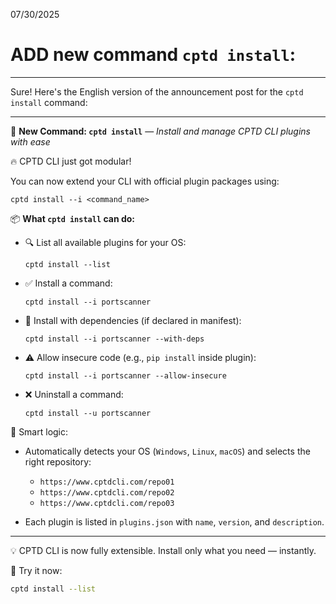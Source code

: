 07/30/2025

# ADD new command  `cptd install`:

---
Sure! Here's the English version of the announcement post for the `cptd install` command:

---

🔧 **New Command: `cptd install`** — *Install and manage CPTD CLI plugins with ease*

🔥 CPTD CLI just got modular!

You can now extend your CLI with official plugin packages using:

```
cptd install --i <command_name>
```

📦 **What `cptd install` can do:**

* 🔍 List all available plugins for your OS:

  ```
  cptd install --list
  ```

* ✅ Install a command:

  ```
  cptd install --i portscanner
  ```

* 🧪 Install with dependencies (if declared in manifest):

  ```
  cptd install --i portscanner --with-deps
  ```

* ⚠ Allow insecure code (e.g., `pip install` inside plugin):

  ```
  cptd install --i portscanner --allow-insecure
  ```

* ❌ Uninstall a command:

  ```
  cptd install --u portscanner
  ```

🧠 Smart logic:

* Automatically detects your OS (`Windows`, `Linux`, `macOS`) and selects the right repository:

  * `https://www.cptdcli.com/repo01`
  * `https://www.cptdcli.com/repo02`
  * `https://www.cptdcli.com/repo03`

* Each plugin is listed in `plugins.json` with `name`, `version`, and `description`.

---

💡 CPTD CLI is now fully extensible. Install only what you need — instantly.

🔗 Try it now:

```bash
cptd install --list
```


